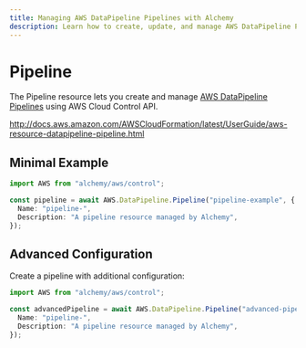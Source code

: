 ```yaml
---
title: Managing AWS DataPipeline Pipelines with Alchemy
description: Learn how to create, update, and manage AWS DataPipeline Pipelines using Alchemy Cloud Control.
---
```


# Pipeline

The Pipeline resource lets you create and manage [AWS DataPipeline Pipelines](https://docs.aws.amazon.com/datapipeline/latest/userguide/) using AWS Cloud Control API.

http://docs.aws.amazon.com/AWSCloudFormation/latest/UserGuide/aws-resource-datapipeline-pipeline.html

## Minimal Example

```ts
import AWS from "alchemy/aws/control";

const pipeline = await AWS.DataPipeline.Pipeline("pipeline-example", {
  Name: "pipeline-",
  Description: "A pipeline resource managed by Alchemy",
});
```

## Advanced Configuration

Create a pipeline with additional configuration:

```ts
import AWS from "alchemy/aws/control";

const advancedPipeline = await AWS.DataPipeline.Pipeline("advanced-pipeline", {
  Name: "pipeline-",
  Description: "A pipeline resource managed by Alchemy",
});
```

